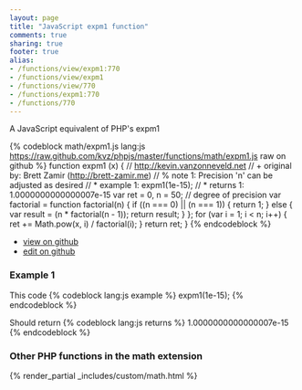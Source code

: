 ```yaml
---
layout: page
title: "JavaScript expm1 function"
comments: true
sharing: true
footer: true
alias:
- /functions/view/expm1:770
- /functions/view/expm1
- /functions/view/770
- /functions/expm1:770
- /functions/770
---
```

<!-- Generated by Rakefile:build -->
A JavaScript equivalent of PHP's expm1

{% codeblock math/expm1.js lang:js https://raw.github.com/kvz/phpjs/master/functions/math/expm1.js raw on github %}
function expm1 (x) {
  // http://kevin.vanzonneveld.net
  // +   original by: Brett Zamir (http://brett-zamir.me)
  // %          note 1: Precision 'n' can be adjusted as desired
  // *     example 1: expm1(1e-15);
  // *     returns 1: 1.0000000000000007e-15
  var ret = 0,
    n = 50; // degree of precision
  var factorial = function factorial(n) {
    if ((n === 0) || (n === 1)) {
      return 1;
    } else {
      var result = (n * factorial(n - 1));
      return result;
    }
  };
  for (var i = 1; i < n; i++) {
    ret += Math.pow(x, i) / factorial(i);
  }
  return ret;
}
{% endcodeblock %}

 - [view on github](https://github.com/kvz/phpjs/blob/master/functions/math/expm1.js)
 - [edit on github](https://github.com/kvz/phpjs/edit/master/functions/math/expm1.js)

### Example 1
This code
{% codeblock lang:js example %}
expm1(1e-15);
{% endcodeblock %}

Should return
{% codeblock lang:js returns %}
1.0000000000000007e-15
{% endcodeblock %}


### Other PHP functions in the math extension
{% render_partial _includes/custom/math.html %}
